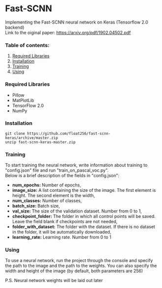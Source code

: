 # Fast-SCNN
Implementing the Fast-SCNN neural network on Keras (Tensorflow 2.0 backend)<br>
Link to the oiginal paper: https://arxiv.org/pdf/1902.04502.pdf

### Table of contents:
 1. <a href='#required-libraries'>Required Libraries</a>
 2. <a href='#installation'>Installation</a>
 3. <a href='#training'>Training</a>
 4. <a href='#using'>Using</a>

### Required Libraries
 - Pillow
 - MatPlotLib
 - TensorFlow 2.0
 - NumPy

### Installation
```
git clone https://github.com/float256/fast-scnn-keras/archive/master.zip
unzip fast-scnn-keras-master.zip
```

### Training
To start training the neural network, write information about training to "config.json" file and run "train_on_pascal_voc.py". <br>Below is a brief description of the fields in "config.json":
   * **num_epochs:** Number of epochs,
   * **image_size:** A list containing the size of the image. The first element is height. The second element is the width,
   * **num_classes:** Number of classes,
   * **batch_size:** Batch size,
   * **val_size:** The size of the validation dataset. Number from 0 to 1,
   * **checkpoint_folder:** The folder in which all control points will be saved. Leave the field blank if checkpoints are not needed,
   * **folder_with_dataset:** The folder with the dataset. If there is no dataset in the folder, it will be automatically downloaded,
   * **learning_rate:** Learning rate. Number from 0 to 1
  
### Using
To use a neural network, run the project through the console and specify the path to the image and the path to the weights. You can also specify the width and height of the image (by default, both parameters are 256)

P.S. Neural network weights will be laid out later

